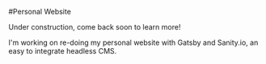 #Personal Website 

Under construction, come back soon to learn more! 

I'm working on re-doing my personal website with Gatsby and Sanity.io, an easy to integrate headless CMS. 